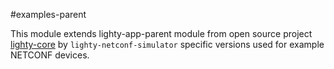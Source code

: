 #examples-parent

This module extends lighty-app-parent module from open source project
[lighty-core](https://github.com/PANTHEONtech/lighty-core/blob/12.2.x/lighty-core/lighty-app-parent/pom.xml)
by `lighty-netconf-simulator` specific versions used for example NETCONF devices.
